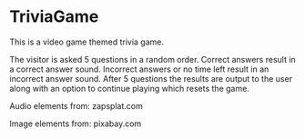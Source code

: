 # TriviaGame

This is a video game themed trivia game. 

The visitor is asked 5 questions in a random order. Correct answers result in a correct answer
sound. Incorrect answers or no time left result in an incorrect answer sound. After 5 questions the results are output to the user along
with an option to continue playing which resets the game.

Audio elements from: 
  zapsplat.com
  
Image elements from:
  pixabay.com
